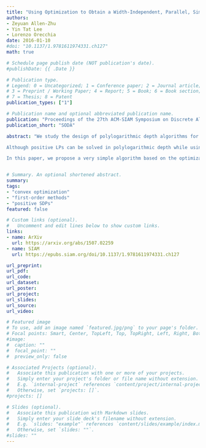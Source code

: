 ```yaml
---
title: "Using Optimization to Obtain a Width-Independent, Parallel, Simpler, and Faster Positive SDP Solver"
authors: 
- Zeyuan Allen-Zhu
- Yin Tat Lee
- Lorenzo Orecchia
date: 2016-01-10
#doi: "10.1137/1.9781611974331.ch127"
math: true

# Schedule page publish date (NOT publication's date).
#publishDate: {{ .Date }}

# Publication type.
# Legend: 0 = Uncategorized; 1 = Conference paper; 2 = Journal article;
# 3 = Preprint / Working Paper; 4 = Report; 5 = Book; 6 = Book section;
# 7 = Thesis; 8 = Patent
publication_types: ["1"]

# Publication name and optional abbreviated publication name.
publication: "Proceedings of the 27th ACM-SIAM Symposium on Discrete Algorithms"
publication_short: "SODA"

abstract: "We study the design of polylogarithmic depth algorithms for approximately solving packing and covering semidefinite programs (or positive SDPs for short). This is a natural SDP generalization of the well-studied positive LP problem.

Although positive LPs can be solved in polylogarithmic depth while using only $\\log^2 n/ \\epsilon^3$ parallelizable iterations [4], the best known positive SDP solvers due to Jain and Yao [18] require $\\log^14 n/ \\epsilon^13$ parallelizable iterations. Several alternative solvers have been proposed to reduce the exponents in the number of iterations [19, 30]. However, the correctness of the convergence analyses in these works has been called into question [30], as they both rely on algebraic monotonicity properties that do not generalize to matrix algebra.

In this paper, we propose a very simple algorithm based on the optimization framework proposed in [4] for LP solvers. Our algorithm only needs $\\log^2 n/ \\epsilon^3$ iterations, matching that of the best LP solver. To surmount the obstacles encountered by previous approaches, our analysis requires a new matrix inequality that extends Lieb-Thirring's inequality, and a sign-consistent, randomized variant of the gradient truncation technique proposed in [3, 4]."


# Summary. An optional shortened abstract.
summary: 
tags:
- "convex optimization"
- "first-order methods"
- "positive SDPs"
featured: false

# Custom links (optional).
#   Uncomment and edit lines below to show custom links.
links:
- name: ArXiv
  url: https://arxiv.org/abs/1507.02259
- name: SIAM
  url: https://epubs.siam.org/doi/10.1137/1.9781611974331.ch127

url_preprint:  
url_pdf: 
url_code:
url_dataset:
url_poster:
url_project:
url_slides:
url_source:
url_video:

# Featured image
# To use, add an image named `featured.jpg/png` to your page's folder. 
# Focal points: Smart, Center, TopLeft, Top, TopRight, Left, Right, BottomLeft, Bottom, BottomRight.
#image:
#  caption: ""
#  focal_point: ""
#  preview_only: false

# Associated Projects (optional).
#   Associate this publication with one or more of your projects.
#   Simply enter your project's folder or file name without extension.
#   E.g. `internal-project` references `content/project/internal-project/index.md`.
#   Otherwise, set `projects: []`.
#projects: []

# Slides (optional).
#   Associate this publication with Markdown slides.
#   Simply enter your slide deck's filename without extension.
#   E.g. `slides: "example"` references `content/slides/example/index.md`.
#   Otherwise, set `slides: ""`.
#slides: ""
---
```


